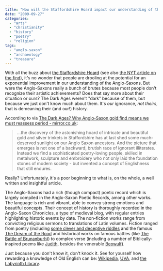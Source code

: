 ```yaml
---
title: "How will the Staffordshire Hoard impact our understanding of the Anglo-Saxons?"
date: "2009-09-27"
categories: 
  - "arts"
  - "christianity"
  - "history"
  - "poetry"
  - "religion"
tags: 
  - "anglo-saxon"
  - "archaeology"
  - "treasure"
---
```


With all the buzz about [the Staffordshire Hoard](http://www.staffordshirehoard.org.uk/) (see also [the NYT article on the find](http://www.nytimes.com/2009/09/25/world/europe/25treasure.html?_r=1&hp)), it's no wonder that people are drooling at the potential for an exponential improvement in our understanding of the Anglo-Saxons. But were the Anglo-Saxons really a bunch of brutes because most people don't recognize their artistic achievements? Does that say more about their situation or ours? The Dark Ages weren't "dark" because of them, but because we just don't know much about them. It's _our_ ignorance, _not theirs_, that is demeaning their (and our!) history.

According to via [The Dark Ages? Why Anglo-Saxon gold find means we must reassess period - mirror.co.uk](http://www.mirror.co.uk/news/top-stories/2009/09/26/the-dark-ages-115875-21701542/):

> ...the discovery of the astonishing hoard of intricate and beautiful gold and silver trinkets in Staffordshire has at last shed some much-deserved sunlight on our Anglo Saxon ancestors. And the picture that emerges is not one of a backward, brutish race of ignorant illiterates. Instead we find a sophisticated poetry-loving people, skilled in metalwork, sculpture and embroidery who not only laid the foundation stones of modern society - but invented a concept of Englishness that still endures.

Really? Unfortunately, it's a poor beginning to what is, on the whole, a well written and insightful article.

The Anglo-Saxons had a rich (though compact) poetic record which is largely compiled in the Anglo-Saxon Poetic Records, among other works. The language is rich and vibrant, able to convey strong emotions and beautiful concepts. Their concept of history is thoroughly recorded in the Anglo-Saxon Chronicles, a type of medieval blog, with regular entries highlighting historic events by date. The non-fiction works range from convicting religious sermons to translations of Latin volumes. Fiction ranged from poetry (including [some clever and deceptive riddles](http://www8.georgetown.edu/departments/medieval/labyrinth/library/oe/texts/a34.html) and the famous [The Dream of the Rood](http://www8.georgetown.edu/departments/medieval/labyrinth/library/oe/texts/a2.5.html) and historical works on famous battles (like [The Battle of Brunanburh](http://www8.georgetown.edu/departments/medieval/labyrinth/library/oe/texts/a10.1.html))) to complex verse (including a number of Biblically-inspired poems like [Judith](http://faculty.virginia.edu/OldEnglish/anthology/judith.html), besides the venerable [Beowulf](http://www8.georgetown.edu/departments/medieval/labyrinth/library/oe/texts/a4.1.html)).

Just because you don't know it, don't knock it. See for yourself how rewarding a knowledge of Old English can be: [Wikipedia](http://en.wikipedia.org/wiki/Old_English), [UVA](http://www.wmich.edu/medieval/resources/IOE/index.html), and [the Labyrinth Library](http://www8.georgetown.edu/departments/medieval/labyrinth/library/oe/oe.html).
